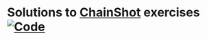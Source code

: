 # Solutions to [ChainShot](https://chainshot.com) exercises [![Code](https://img.shields.io/badge/Code-Solidity-brightgreen.svg)](https://img.shields.io/badge/Code-Solidity-brightgreen.svg)